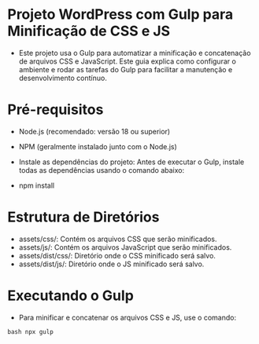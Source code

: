 # Projeto WordPress com Gulp para Minificação de CSS e JS

- Este projeto usa o Gulp para automatizar a minificação e concatenação de arquivos CSS e JavaScript. Este guia explica como configurar o ambiente e rodar as tarefas do Gulp para facilitar a manutenção e desenvolvimento contínuo.

# Pré-requisitos

- Node.js (recomendado: versão 18 ou superior)
- NPM (geralmente instalado junto com o Node.js)

- Instale as dependências do projeto: Antes de executar o Gulp, instale todas as dependências usando o comando abaixo:
- npm install

# Estrutura de Diretórios

- assets/css/: Contém os arquivos CSS que serão minificados.
- assets/js/: Contém os arquivos JavaScript que serão minificados.
- assets/dist/css/: Diretório onde o CSS minificado será salvo.
- assets/dist/js/: Diretório onde o JS minificado será salvo.

# Executando o Gulp

- Para minificar e concatenar os arquivos CSS e JS, use o comando:

`bash
npx gulp `
